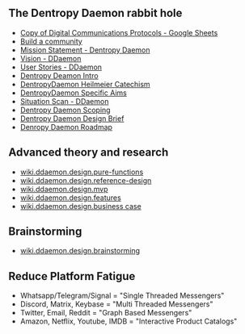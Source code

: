 ## The Dentropy Daemon rabbit hole

* [Copy of Digital Communications Protocols - Google Sheets](https://docs.google.com/spreadsheets/d/1moR2wTGfnuqf3x6neTOxMTHb33bewkiFnJLUR2BrGFM/edit#gid=0)
* [Build a community](Build%20a%20community)
* [Mission Statement - Dentropy Daemon](Design/Mission%20Statement%20-%20Dentropy%20Daemon.md)
* [Vision - DDaemon](Design/Vision%20-%20DDaemon.md)
* [User Stories - DDaemon](Design/User%20Stories%20-%20DDaemon.md)
* [Dentropy Deamon Intro](Design/Dentropy%20Deamon%20Intro.md)
* [DentropyDaemon Heilmeier Catechism](DentropyDaemon%20Heilmeier%20Catechism)
* [DentropyDaemon Specific Aims](DentropyDaemon%20Specific%20Aims)
* [Situation Scan - DDaemon](Design/Situation%20Scan%20-%20DDaemon.md)
* [Dentropy Daemon Scoping](Dentropy%20Daemon%20Scoping)
* [Dentropy Daemon Design Brief](Dentropy%20Daemon%20Design%20Brief)
* [Denropy Daemon Roadmap](Denropy%20Daemon%20Roadmap)

## Advanced theory and research

* [wiki.ddaemon.design.pure-functions](Design/Pure%20Functions%20of%20Human%20Computer%20Interaction.md)
* [wiki.ddaemon.design.reference-design](Semantic%20Forum%20Reference%20Design)
* [wiki.ddaemon.design.mvp](Minimum%20Viable%20Product)
* [wiki.ddaemon.design.features](Design/DDaemon%20Features.md)
* [wiki.ddaemon.design.business case](Dentropy%20Cloud%20Business%20Case)

## Brainstorming

* [wiki.ddaemon.design.brainstorming](Design/Brainstorming%20-%20Ddaemon.md)

## Reduce Platform Fatigue

* Whatsapp/Telegram/Signal = "Single Threaded Messengers"
* Discord, Matrix, Keybase = "Multi Threaded Messengers"
* Twitter, Email, Reddit = "Graph Based Messengers"
* Amazon, Netflix, Youtube, IMDB = "Interactive Product Catalogs"
